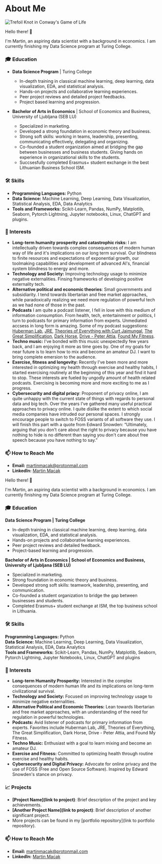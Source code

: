 # About Me

![Trefoil Knot in Conway's Game of Life](https://upload.wikimedia.org/wikipedia/commons/6/64/Trefoil_knot_conways_game_of_life.gif)


Hello there! 👋

I'm Martin, an aspiring data scientist with a background in economics. I am currently finishing my Data Science program at Turing College. 


### 🎓 Education
- **Data Science Program** | Turing College
  - In-depth training in classical machine learning, deep learning, data visualization, EDA, and statistical analysis.
  - Hands-on projects and collaborative learning experiences.
  - Peer project reviews and detailed project feedbacks.
  - Project based learning and progression. 
  
- **Bachelor of Arts in Economics** | School of Economics and Business, University of Ljubljana (SEB LU)
  - Specialized in marketing.
  - Developed a strong foundation in economic theory and business.
  - Strong soft skills: working in teams, leadership, presenting, communicating effectively, delegating and organizing. 
  - Co-founded a student organization aimed at bridging the gap between businesses and business students. Giving hands on experience in organizational skills to the students.
  - Succsesfully completed Erasmus+ student exchange in the best Lithuanian Business School ISM.
 
### 🛠 Skills
- **Programming Languages:** Python
- **Data Science:** Machine Learning, Deep Learning, Data Visualization, Statistical Analysis, EDA, Data Analytics
- **Tools and Frameworks:** Scikit-Learn, Pandas, NumPy, Matplotlib, Seaborn, Pytorch Lightning, Jupyter notebooks, Linux, ChatGPT and plugins.

### 🌱 Interests
- **Long-term humanity prosperity and catastrophic risks:** I am intellectually driven towards complex consequences of modern human way of life and it's implications on our long term survival. Our blindness to finite resources and expectations of exponential growth, our toolmaking capabilities and development of advanced AI's, financial system blindness to energy and more. 
- **Technology and Society:** Improving technology usage to minimize negative externalities. Finsing frameworks of developing positive externality tech. 
- **Alternative political and economic theories**: Small governments and subsidiarity. I tend towards libertarian and free market approaches, while paradoxically realizing we need more regulation of powerful tech as we had none of those in the past. 
- **Podcasts** I am quite a podcast listener, I fell in love with this medium of information consumption. From health, tech, entertainment or politics, I turn to podcasts for primary information from experts. Unmediated accsess in long form is amazing. Some of my podcast suggestions: [Huberman Lab](https://www.youtube.com/@hubermanlab), [JRE](https://www.youtube.com/@joerogan), [Theories of Everything with Curt Jaimungal](https://www.youtube.com/@TheoriesofEverything), [The Great Simplification](https://www.youtube.com/@thegreatsimplification), [Dark Horse](https://www.youtube.com/@DarkHorsePod), [Drive - Peter Attia](https://www.youtube.com/@PeterAttiaMD/featured), [Found My Fitness](https://www.youtube.com/@FoundMyFitness/videos).
- **Techno music:** I've bonded with this music unexpectedly few years back, and I am enjoying it more as time goes by. One of my goals for near future is to learn how to mix and become an amateur DJ. I want to bring complete emersion to the audience. 
- **Exercise, fitness and longevity:** Recently I've been more and more interested in optimizing my health through exercise and healthy habits, I started exercising routinely at the beginning of this year and find it hard to stop. These interests are fueled by ungodly amount of health related podcasts. Exercising is becoming more and more exciting to me as I progress.
- **Cybersecurity and digital priacy**: Proponent of privacy online, I am quite unhappy with the current state of things with regards to personal data and big tech. Over the years I've gathered many useful practical approaches to privacy online. I quite dislike the extent to which social media companies have intruded our personal spaces. I strongly encourage people to switch to FOSS variants of all software they use. I will finish this part with a quote from Edward Snowden: “Ultimately, arguing that you don't care about the right to privacy because you have nothing to hide is no different than saying you don't care about free speech because you have nothing to say.”


### 📫 How to Reach Me
- **Email:** [martinmacak@protonmail.com](mailto:martinmacak@protonmail.com)
- **LinkedIn:** [Martin Macak](https://www.linkedin.com/in/martin-macak/)












Hello there! 👋

I'm Martin, an aspiring data scientist with a background in economics. I am currently finishing my Data Science program at Turing College.

### 🎓 Education

**Data Science Program | Turing College**
- In-depth training in classical machine learning, deep learning, data visualization, EDA, and statistical analysis.
- Hands-on projects and collaborative learning experiences.
- Peer project reviews and detailed feedback.
- Project-based learning and progression.

**Bachelor of Arts in Economics | School of Economics and Business, University of Ljubljana (SEB LU)**
- Specialized in marketing.
- Strong foundation in economic theory and business.
- Developed strong soft skills: teamwork, leadership, presenting, and communication.
- Co-founded a student organization to bridge the gap between businesses and students.
- Completed Erasmus+ student exchange at ISM, the top business school in Lithuania.

### 🛠 Skills

**Programming Languages:** Python  
**Data Science:** Machine Learning, Deep Learning, Data Visualization, Statistical Analysis, EDA, Data Analytics  
**Tools and Frameworks:** Scikit-Learn, Pandas, NumPy, Matplotlib, Seaborn, Pytorch Lightning, Jupyter Notebooks, Linux, ChatGPT and plugins  

### 🌱 Interests

- **Long-term Humanity Prosperity:** Interested in the complex consequences of modern human life and its implications on long-term civilizational survival.
- **Technology and Society:** Focused on improving technology usage to minimize negative externalities.
- **Alternative Political and Economic Theories:** Lean towards libertarian and free market approaches, with an understanding of the need for regulation in powerful technologies.
- **Podcasts:** Avid listener of podcasts for primary information from experts. Favorites include Huberman Lab, JRE, Theories of Everything, The Great Simplification, Dark Horse, Drive - Peter Attia, and Found My Fitness.
- **Techno Music:** Enthusiast with a goal to learn mixing and become an amateur DJ.
- **Exercise and Fitness:** Committed to optimizing health through routine exercise and healthy habits.
- **Cybersecurity and Digital Privacy:** Advocate for online privacy and the use of FOSS (Free and Open Source Software). Inspired by Edward Snowden's stance on privacy.

### 📈 Projects

- **[Project Name](link to project)**: Brief description of the project and key achievements.
- **[Another Project Name](link to project)**: Brief description of another significant project.
- More projects can be found in my [portfolio repository](link to portfolio repository).

### 📫 How to Reach Me

- **Email:** [martinmacak@protonmail.com](mailto:martinmacak@protonmail.com)
- **LinkedIn:** [Martin Macak](https://www.linkedin.com/in/martinmacak/)









